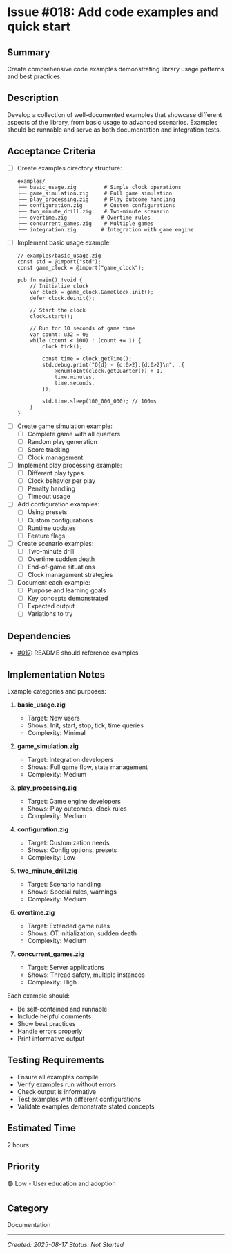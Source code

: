 # Issue #018: Add code examples and quick start

## Summary
Create comprehensive code examples demonstrating library usage patterns and best practices.

## Description
Develop a collection of well-documented examples that showcase different aspects of the library, from basic usage to advanced scenarios. Examples should be runnable and serve as both documentation and integration tests.

## Acceptance Criteria
- [ ] Create examples directory structure:
  ```
  examples/
  ├── basic_usage.zig         # Simple clock operations
  ├── game_simulation.zig     # Full game simulation
  ├── play_processing.zig     # Play outcome handling
  ├── configuration.zig       # Custom configurations
  ├── two_minute_drill.zig    # Two-minute scenario
  ├── overtime.zig           # Overtime rules
  ├── concurrent_games.zig    # Multiple games
  └── integration.zig        # Integration with game engine
  ```
- [ ] Implement basic usage example:
  ```zig
  // examples/basic_usage.zig
  const std = @import("std");
  const game_clock = @import("game_clock");
  
  pub fn main() !void {
      // Initialize clock
      var clock = game_clock.GameClock.init();
      defer clock.deinit();
      
      // Start the clock
      clock.start();
      
      // Run for 10 seconds of game time
      var count: u32 = 0;
      while (count < 100) : (count += 1) {
          clock.tick();
          
          const time = clock.getTime();
          std.debug.print("Q{d} - {d:0>2}:{d:0>2}\n", .{
              @enumToInt(clock.getQuarter()) + 1,
              time.minutes,
              time.seconds,
          });
          
          std.time.sleep(100_000_000); // 100ms
      }
  }
  ```
- [ ] Create game simulation example:
  - [ ] Complete game with all quarters
  - [ ] Random play generation
  - [ ] Score tracking
  - [ ] Clock management
- [ ] Implement play processing example:
  - [ ] Different play types
  - [ ] Clock behavior per play
  - [ ] Penalty handling
  - [ ] Timeout usage
- [ ] Add configuration examples:
  - [ ] Using presets
  - [ ] Custom configurations
  - [ ] Runtime updates
  - [ ] Feature flags
- [ ] Create scenario examples:
  - [ ] Two-minute drill
  - [ ] Overtime sudden death
  - [ ] End-of-game situations
  - [ ] Clock management strategies
- [ ] Document each example:
  - [ ] Purpose and learning goals
  - [ ] Key concepts demonstrated
  - [ ] Expected output
  - [ ] Variations to try

## Dependencies
- [#017](017_create_readme.md): README should reference examples

## Implementation Notes
Example categories and purposes:

1. **basic_usage.zig**
   - Target: New users
   - Shows: Init, start, stop, tick, time queries
   - Complexity: Minimal

2. **game_simulation.zig**
   - Target: Integration developers
   - Shows: Full game flow, state management
   - Complexity: Medium

3. **play_processing.zig**
   - Target: Game engine developers
   - Shows: Play outcomes, clock rules
   - Complexity: Medium

4. **configuration.zig**
   - Target: Customization needs
   - Shows: Config options, presets
   - Complexity: Low

5. **two_minute_drill.zig**
   - Target: Scenario handling
   - Shows: Special rules, warnings
   - Complexity: Medium

6. **overtime.zig**
   - Target: Extended game rules
   - Shows: OT initialization, sudden death
   - Complexity: Medium

7. **concurrent_games.zig**
   - Target: Server applications
   - Shows: Thread safety, multiple instances
   - Complexity: High

Each example should:
- Be self-contained and runnable
- Include helpful comments
- Show best practices
- Handle errors properly
- Print informative output

## Testing Requirements
- Ensure all examples compile
- Verify examples run without errors
- Check output is informative
- Test examples with different configurations
- Validate examples demonstrate stated concepts

## Estimated Time
2 hours

## Priority
🟢 Low - User education and adoption

## Category
Documentation

---
*Created: 2025-08-17*
*Status: Not Started*